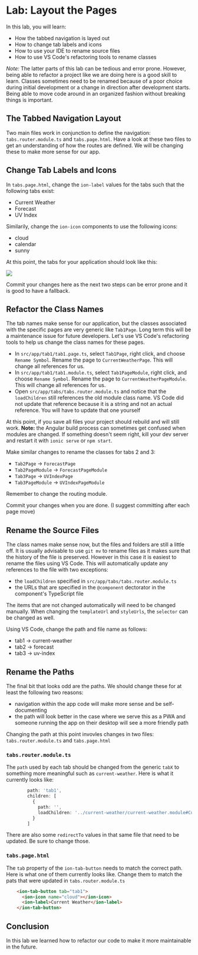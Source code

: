 # Lab: Layout the Pages

In this lab, you will learn:

- How the tabbed navigation is layed out
- How to change tab labels and icons
- How to use your IDE to rename source files
- How to use VS Code's refactoring tools to rename classes

_Note:_ The latter parts of this lab can be tedious and error prone. However, being able to refactor a project like we are doing here is a good skill to learn. Classes sometimes need to be renamed because of a poor choice during initial development or a change in direction after development starts. Being able to move code around in an organized fashion without breaking things is important.

## The Tabbed Navigation Layout

Two main files work in conjunction to define the navigation: `tabs.router.module.ts` and `tabs.page.html`. Have a look at these two files to get an understanding of how the routes are defined. We will be changing these to make more sense for our app.

## Change Tab Labels and Icons

In `tabs.page.html`, change the `ion-label` values for the tabs such that the following tabs exist:

- Current Weather
- Forecast
- UV Index

Similarily, change the `ion-icon` components to use the following icons:

- cloud
- calendar
- sunny

At this point, the tabs for your application should look like this:

<img src="assets/screenshots/weather-4.3-tabs.png"/>

Commit your changes here as the next two steps can be error prone and it is good to have a fallback.

## Refactor the Class Names

The tab names make sense for our application, but the classes associated with the specific pages are very generic like `Tab1Page`. Long term this will be a maintenance issue for future developers. Let's use VS Code's refactoring tools to help us change the class names for these pages.

- In `src/app/tab1/tab1.page.ts`, select `Tab1Page`, right click, and choose `Rename Symbol`. Rename the page to `CurrentWeatherPage`. This will change all references for us.
- In `src/app/tab1/tab1.module.ts`, select `Tab1PageModule`, right click, and choose `Rename Symbol`. Rename the page to `CurrentWeatherPageModule`. This will change all references for us.
- Open `src/app/tabs/tabs.router.module.ts` and notice that the `loadChildren` still references the old module class name. VS Code did not update that reference because it is a string and not an actual reference. You will have to update that one yourself

At this point, if you save all files your project should rebuild and will still work. **Note:** the Angular build process can sometimes get confused when modules are changed. If something doesn't seem right, kill your dev server and restart it with `ionic serve` or `npm start`.

Make similar changes to rename the classes for tabs 2 and 3:

* `Tab2Page` -> `ForecastPage`
* `Tab2PageModule` -> `ForecastPageModule`
* `Tab3Page` -> `UVIndexPage`
* `Tab3PageModule` -> `UVIndexPageModule`

Remember to change the routing module.

Commit your changes when you are done. (I suggest committing after each page move)

## Rename the Source Files

The class names make sense now, but the files and folders are still a little off. It is usually advisable to use `git mv` to rename files as it makes sure that the history of the file is preserved. However in this case it is easiest to rename the files using VS Code. This will automatically update any references to the file with two exceptions:

- the `loadChildren` specified in `src/app/tabs/tabs.router.module.ts`
- the URLs that are specified in the `@component` dectorator in the component's TypeScript file

The items that are not changed automatically will need to be changed manually. When changing the `templateUrl` and `styleUrls`, the `selector` can be changed as well.

Using VS Code, change the path and file name as follows:

- tab1 -> current-weather
- tab2 -> forecast
- tab3 -> uv-index

## Rename the Paths

The final bit that looks odd are the paths. We should change these for at least the following two reasons:

- navigation within the app code will make more sense and be self-documenting
- the path will look better in the case where we serve this as a PWA and someone running the app on their desktop will see a more friendly path

Changing the path at this point invovles changes in two files: `tabs.router.module.ts` and `tabs.page.html`

### `tabs.router.module.ts`

The `path` used by each tab should be changed from the generic `tabX` to something more meaningful such as `current-weather`. Here is what it currently looks like:

```TypeScript
        path: 'tab1',
        children: [
          {
            path: '',
            loadChildren: '../current-weather/current-weather.module#CurrentWeatherPageModule'
          }
        ]
```

There are also some `redirectTo` values in that same file that need to be updated. Be sure to change those.

### `tabs.page.html`

The `tab` property of the `ion-tab-button` needs to match the correct path. Here is what one of them currently looks like. Change them to match the pats that were updated in `tabs.router.module.ts`

```HTML
    <ion-tab-button tab="tab1">
      <ion-icon name="cloud"></ion-icon>
      <ion-label>Current Weather</ion-label>
    </ion-tab-button>
```

## Conclusion

In this lab we learned how to refactor our code to make it more maintainable in the future.
